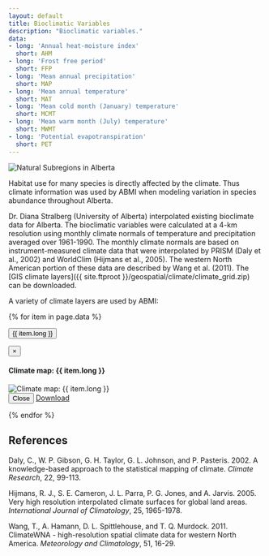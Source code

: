 ```yaml
---
layout: default
title: Bioclimatic Variables
description: "Bioclimatic variables."
data:
- long: 'Annual heat-moisture index'
  short: AHM
- long: 'Frost free period'
  short: FFP
- long: 'Mean annual precipitation'
  short: MAP
- long: 'Mean annual temperature'
  short: MAT
- long: 'Mean cold month (January) temperature'
  short: MCMT
- long: 'Mean warm month (July) temperature'
  short: MWMT
- long: 'Potential evapotranspiration'
  short: PET
---
```


<div class="row">
  <div class="col-6 col-sm-6 col-lg-6">
  <p><img src="{{ site.contents }}/geospatial/climate/SubRegions.png" class="img-responsive" alt="Natural Subregions in Alberta"/></p>
  </div>
</div>

Habitat use for many species is directly affected by the climate. Thus climate information was used by ABMI when modeling variation in species abundance throughout Alberta.

Dr. Diana Stralberg (University of Alberta) interpolated existing bioclimate data for Alberta. The bioclimatic variables were calculated at a 4-km resolution using monthly climate normals of temperature and precipitation averaged over 1961-1990. The monthly climate normals are based on instrument-measured climate data that were interpolated by PRISM (Daly et al., 2002) and WorldClim (Hijmans et al., 2005). The western North American portion of these data are described by Wang et al. (2011).
The [GIS climate layers]({{ site.ftproot }}/geospatial/climate/climate_grid.zip) can be downloaded.

A variety of climate layers are used by ABMI:

{% for item in page.data %}

<button type="button" class="btn btn-primary" data-toggle="modal" data-target="#modal-{{ item.short }}">{{ item.long }}</button>

<div class="modal fade" id="modal-{{ item.short }}" tabindex="-1" role="dialog" aria-labelledby="modal-{{ item.short }}-label">
  <div class="modal-dialog" role="document">
    <div class="modal-content">
      <div class="modal-header">
        <button type="button" class="close" data-dismiss="modal" aria-label="Close"><span aria-hidden="true">&times;</span></button>
        <h4 class="modal-title" id="modal-lichens-label">Climate map: {{ item.long }}</h4>
      </div>
      <div class="modal-body">
        <img src="{{ site.contents }}/geospatial/climate/{{ item.short }}.png" class="img-responsive" alt="Climate map: {{ item.long }}"/>
      </div>
      <div class="modal-footer">
        <button type="button" class="btn btn-default" data-dismiss="modal">Close</button>
        <a class="btn btn-primary" href="{{ site.ftproot }}/geospatial/climate/climate_grid.zip">Download <i class="fa fa-download"></i></a>
      </div>
    </div>
  </div>
</div>

{% endfor %}


## References

Daly, C., W. P. Gibson, G. H. Taylor, G. L. Johnson, and P. Pasteris. 2002. A knowledge-based approach to the statistical mapping of climate. *Climate Research*, 22, 99-113.

Hijmans, R. J., S. E. Cameron, J. L. Parra, P. G. Jones, and A. Jarvis. 2005. Very high resolution interpolated climate surfaces for global land areas. *International Journal of Climatology*, 25, 1965-1978.

Wang, T., A. Hamann, D. L. Spittlehouse, and T. Q. Murdock. 2011. ClimateWNA - high-resolution spatial climate data for western North America. *Meteorology and Climatology*, 51, 16-29.

